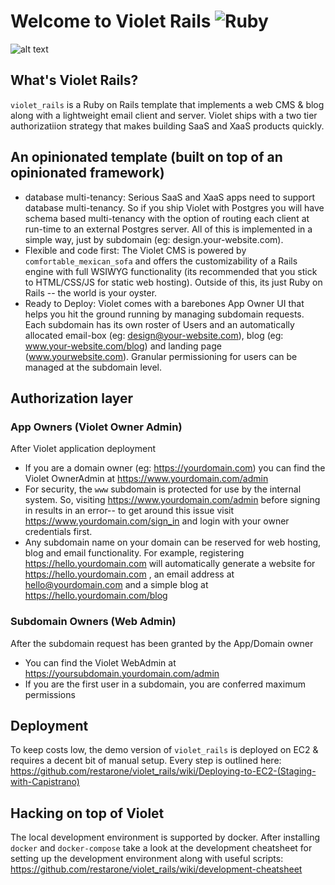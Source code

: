 # Welcome to Violet Rails ![Ruby](https://github.com/restarone/violet_rails/workflows/Ruby/badge.svg)
![alt text](https://user-images.githubusercontent.com/35935196/116006215-2b207b00-a5d8-11eb-8e10-f97c2a48a55d.png)


## What's Violet Rails?
`violet_rails` is a Ruby on Rails template that implements a web CMS & blog along with a lightweight email client and server. Violet ships with a two tier authorizatiion strategy that makes building SaaS and XaaS products quickly. 
## An opinionated template (built on top of an opinionated framework)

* database multi-tenancy: Serious SaaS and XaaS apps need to support database multi-tenancy. So if you ship Violet with Postgres you will have schema based multi-tenancy with the option of routing each client at run-time to an external Postgres server. All of this is implemented in a simple way, just by subdomain (eg: design.your-website.com).
* Flexible and code first: The Violet CMS is powered  by `comfortable_mexican_sofa` and offers the customizability of a Rails engine with full WSIWYG functionality (its recommended that you stick to HTML/CSS/JS for static web hosting). Outside of this, its just Ruby on Rails -- the world is your oyster.
* Ready to Deploy: Violet comes with a barebones App Owner UI that helps you hit the ground running by managing subdomain requests. Each subdomain has its own roster of Users and an automatically allocated email-box (eg: design@your-website.com), blog (eg: www.your-website.com/blog) and landing page (www.yourwebsite.com). Granular permissioning for users can be managed at the subdomain level.

## Authorization layer
### App Owners (Violet Owner Admin)
After Violet application deployment
* If you are a domain owner (eg: https://yourdomain.com) you can find the Violet OwnerAdmin at https://www.yourdomain.com/admin 
* For security, the `www` subdomain is protected for use by the internal system. So, visiting https://www.yourdomain.com/admin before signing in results in an error-- to get around this issue visit https://www.yourdomain.com/sign_in and login with your owner credentials first.
* Any subdomain name on your domain can be reserved for web hosting, blog and email functionality. For example, registering https://hello.yourdomain.com will automatically generate a website for https://hello.yourdomain.com , an email address at hello@yourdomain.com and a simple blog at https://hello.yourdomain.com/blog
### Subdomain Owners (Web Admin)
After the subdomain request has been granted by the App/Domain owner
* You can find the Violet WebAdmin at https://yoursubdomain.yourdomain.com/admin 
* If you are the first user in a subdomain, you are conferred maximum permissions

## Deployment
To keep costs low, the demo version of `violet_rails` is deployed on EC2 & requires a decent bit of manual setup. Every step is outlined here: https://github.com/restarone/violet_rails/wiki/Deploying-to-EC2-(Staging-with-Capistrano)

## Hacking on top of Violet
The local development environment is supported by docker. After installing `docker` and `docker-compose` take a look at the development cheatsheet for setting up the development environment along with useful scripts: https://github.com/restarone/violet_rails/wiki/development-cheatsheet











<!-- new -->

